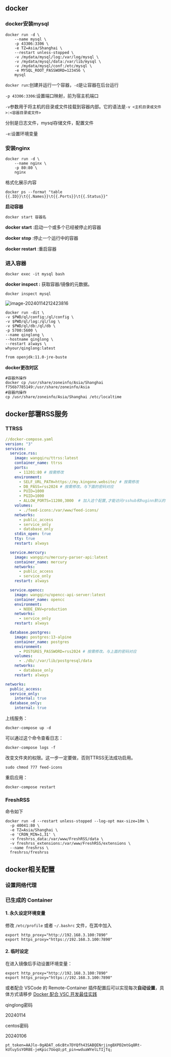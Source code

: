 ## docker

###  docker安装mysql

```shell
docker run -d \
    --name mysql \
    -p 43306:3306 \
    -e TZ=Asia/Shanghai \
    --restart unless-stopped \
	-v /mydata/mysql/log:/var/log/mysql \
	-v /mydata/mysql/data:/var/lib/mysql \
	-v /mydata/mysql/conf:/etc/mysql \
    -e MYSQL_ROOT_PASSWORD=123456 \
    mysql
```

`docker run`:创建并运行一个容器，`-d`是让容器在后台运行

`-p 43306:3306`:设置端口映射，前为宿主机端口

`-v`参数用于将主机的目录或文件挂载到容器内部。它的语法是`-v <主机目录或文件>:<容器目录或文件>`

分别是日志文件，mysql存储文件，配置文件

`-e`:设置环境变量 

### 安装nginx

```shell
docker run -d \
    --name nginx \
    -p 80:80 \
    nginx
```

格式化展示内容

```shell
docker ps --format "table {{.ID}}\t{{.Names}}\t{{.Ports}}\t{{.Status}}"
```



**启动容器**

```shell
docker start 容器名
```

**docker start** :启动一个或多个已经被停止的容器

**docker stop** :停止一个运行中的容器

**docker restart** :重启容器



### 进入容器

```shell
docker exec -it mysql bash
```

**docker inspect :** 获取容器/镜像的元数据。

```shell
docker inspect mysql
```

![image-20240114212423816](https://raw.githubusercontent.com/yzl-eng/blogImage/main/img/202401142124933.png)



```shell
docker run -dit \
-v $PWD/ql/config:/ql/config \
-v $PWD/ql/log:/ql/log \
-v $PWD/ql/db:/ql/db \
-p 5700:5600 \
--name qinglong \
--hostname qinglong \
--restart always \
whyour/qinglong:latest
```



```dockerfile
from openjdk:11.0-jre-buste
```



**docker更改时区**

```shell
#容器外操作
docker cp /usr/share/zoneinfo/Asia/Shanghai f756b7785149:/usr/share/zoneinfo/Asia
#容器内操作
cp /usr/share/zoneinfo/Asia/Shanghai /etc/localtime
```



## docker部署RSS服务

### TTRSS 

```yaml
//docker-compose.yaml
version: "3"
services:
  service.rss:
    image: wangqiru/ttrss:latest
    container_name: ttrss
    ports:
      - 11201:80 # 按需修改
    environment:
      - SELF_URL_PATH=https://my.kingone.website/ # 按需修改
      - DB_PASS=rss2024 # 按需修改。与下面的密码对应
      - PUID=1000
      - PGID=1000
      - ALLOW_PORTS=11200,3000  # 加入这个配置,才能访问rsshub和huginn默认的1200,3000端口
    volumes:
      - ./feed-icons:/var/www/feed-icons/
    networks:
      - public_access
      - service_only
      - database_only
    stdin_open: true
    tty: true
    restart: always

  service.mercury:
    image: wangqiru/mercury-parser-api:latest
    container_name: mercury
    networks:
      - public_access
      - service_only
    restart: always

  service.opencc:
    image: wangqiru/opencc-api-server:latest
    container_name: opencc
    environment:
      - NODE_ENV=production
    networks:
      - service_only
    restart: always

  database.postgres:
    image: postgres:13-alpine
    container_name: postgres
    environment:
      - POSTGRES_PASSWORD=rss2024 # 按需修改。与上面的密码对应
    volumes:
      - ./db/:/var/lib/postgresql/data
    networks:
      - database_only
    restart: always

networks:
  public_access: 
  service_only: 
    internal: true
  database_only: 
    internal: true
```

上线服务：

```shell
docker-compose up -d
```

可以通过这个命令查看日志：

```shell
docker-compose logs -f
```

改变文件夹的权限。这一步一定要做，否则TTRSS无法成功启用。

```shell
sudo chmod 777 feed-icons
```

重启应用：

```shell
docker-compose restart
```



### FreshRSS

命令如下

``` shell
docker run -d --restart unless-stopped --log-opt max-size=10m \
  -p 40041:80 \
  -e TZ=Asia/Shanghai \
  -e 'CRON_MIN=1,31' \
  -v freshrss_data:/var/www/FreshRSS/data \
  -v freshrss_extensions:/var/www/FreshRSS/extensions \
  --name freshrss \
  freshrss/freshrss
```



## docker相关配置

### 设置网络代理

### 已生成的 Container

#### 1. 永久设定环境变量

修改 `/etc/profile` 或者 `~/.bashrc` 文件，在其中加入

```shell
export http_proxy="http://192.168.3.100:7890"
export https_proxy="https://192.168.3.100:7890"
```

#### 2. 临时设定

在进入镜像后手动设置环境变量：

```shell
export http_proxy="http://192.168.3.100:7890"
export https_proxy="https://192.168.3.100:7890"
```

或者配合 VSCode 的 Remote-Container 插件配置后可以实现每次**自动设置**，具体方式请移步 [Docker 配合 VSC 开发最佳实践](https://anthonysun256.github.io/docker-with-vsc_best-practice/)





qinglong密码

20240114

centos密码

20240106

```text
pt_token=AAJlo-0gADAT_o6cBtv7DYQfh43SABQENrjingBXPD2mtGq8Rt-kUtuySsYOR8E-jeKpic7UoqU;pt_pin=wduaWYelLTIjTq;
```
